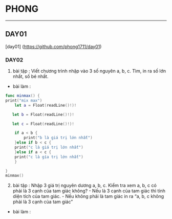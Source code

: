 # PHONG
---------------------------------
## **DAY01**
[day01] (https://github.com/phong1711/day01)

### **DAY02**
1. bài tập : Viết chương trình nhập vào 3 số nguyên a, b, c. Tìm, in ra số lớn nhất, số bé nhất.
- bài làm : 
```swift
func minmax() {
print("mix max")
    let a = Float(readLine()!)!

   let b = Float(readLine()!)!

   let c = Float(readLine()!)!

    if a < b {
        print("b là giá trị lớn nhất")
    }else if b < c {
    print("c là giá trị lớn nhất")
    }else if a < c {
    print("c là gía trị lớn nhất")
    }

}
minmax()
```
2. bài tập : Nhập 3 giá trị nguyên dương a, b, c. Kiểm tra xem a, b, c có phải là 3 cạnh của tam giác không? 
             - Nếu là 3 cạnh của tam giác thì tính diện tích của tam giác.
             - Nếu không phải là tam giác in ra “a, b, c không phải là 3 cạnh của tam giác”
- bài làm : 



